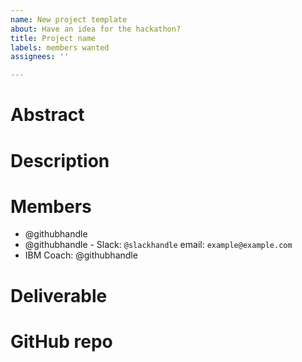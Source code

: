 ```yaml
---
name: New project template
about: Have an idea for the hackathon?
title: Project name
labels: members wanted
assignees: ''

---
```


# Abstract
<!-- Describe your idea in 3 or 4 sentences -->
 
# Description <!-- ⚠️ Optional. Remove this section if not needed -->
<!-- A more detailed description of the idea -->

# Members
<!-- up to 5 members in the team. You don't need them when you submit the idea, but they need to be there when the hackathon starts. -->

 - @githubhandle <!-- ⚠️ Use github handles and feel free to and contact information, like the slack handle -->
 - @githubhandle - Slack: `@slackhandle` email: `example@example.com`
 - IBM Coach: @githubhandle <!-- ⚠️ Before the final submission, the project needs to have a coach -->

# Deliverable
<!-- A paper, a mobile app, a Terra module, etc -->

# GitHub repo
<!-- A link to the github repo where the project will be developed -->
